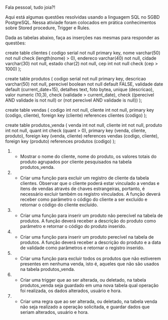 Fala pessoal, tudo joia?!

Aqui está algumas questões resolvidas usando a linguagem SQL no SGBD PostgreSQL.
Nessa ativiade foram colocados em prática conhecimentos sobre Stored procedure, Trigger e 
Rules.

Dada as tabelas abaixo, faça as inserções nas mesmas para responder as questões:

create table clientes (
    codigo serial not null primary key,
    nome varchar(50) not null check (length(nome) > 0),
    endereco varchar(40) not null,
    cidade varchar(30) not null,
    estado char(2) not null,
    cep int not null check (cep > 1000)
);

create table produtos (
    codigo serial not null primary key,
    descricao varchar(50) not null,
    perecivel boolean not null default FALSE,
    validade date default (current_date+15),
    detalhes text,
    foto bytea,
    unique (descricao),
    valor numeric (10,3),
    check (validade > current_date),
    check ((perecivel AND validade is not null) or (not perecivel AND validade is null))
);

create table vendas (
    codigo int not null,
    cliente int not null,
    primary key (codigo, cliente),
    foreign key (cliente) references clientes (codigo)
);

create table produtos_venda (
    venda int not null,
    cliente int not null,
    produto int not null,
    quant int check (quant > 0),
    primary key (venda, cliente, produto),
    foreign key (venda, cliente) references vendas (codigo, cliente),
    foreign key (produto) references produtos (codigo)
);


 1) - Mostrar o nome do cliente, nome do produto, os valores totais do produto
agrupados por cliente pesquisados na tabela produtos_venda.

 2) - Criar uma função para excluir um registro de cliente da tabela clientes. Observar
que o cliente poderá estar vinculado a vendas e itens de vendas através de chaves
estrangeiras, portanto, é necessário excluir também os registro vinculados. A função deverá
receber como parâmetro o código do cliente a ser excluído e retornar o código do cliente
excluído.

 3) - Criar uma função para inserir um produto não perecível na tabela de produtos.
A função deverá receber a descrição do produto como parâmetro e retornar o código do
produto inserido.

 4) - Criar uma função para inserir um produto perecível na tabela de produtos. A
função deverá receber a descrição do produto e a data de validade como parâmetros e
retornar o registro inserido.

 5) - Criar uma função para excluir todos os produtos que não estiverem presentes
em nenhuma venda, isto é, aqueles que não são usados na tabela produtos_venda.

 6) - Criar uma trigger que ao ser alterada, ou deletado, na tabela produtos_venda
seja guardado em uma nova tabela qual operação foi realizada, os dados alterados, usuário e
hora.

 7) - Criar uma regra que ao ser alterada, ou deletado, na tabela venda não seja
realizado a operação solicitada, e guardar dados que seriam alterados, usuário e hora.


